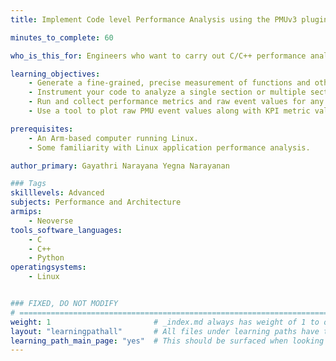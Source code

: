 ```yaml
---
title: Implement Code level Performance Analysis using the PMUv3 plugin 

minutes_to_complete: 60

who_is_this_for: Engineers who want to carry out C/C++ performance analysis by instrumenting code at the block level.

learning_objectives: 
    - Generate a fine-grained, precise measurement of functions and other sections of code.
    - Instrument your code to analyze a single section or multiple sections using the provided instrumentation scenarios.
    - Run and collect performance metrics and raw event values for any of the 15 event groups (bundles) in a single run.
    - Use a tool to plot raw PMU event values along with KPI metric values such as MPKI, stalls, and IPC to aid performance visualization.

prerequisites:
    - An Arm-based computer running Linux.
    - Some familiarity with Linux application performance analysis.

author_primary: Gayathri Narayana Yegna Narayanan

### Tags
skilllevels: Advanced
subjects: Performance and Architecture
armips:
    - Neoverse
tools_software_languages:
    - C
    - C++
    - Python
operatingsystems:
    - Linux


### FIXED, DO NOT MODIFY
# ================================================================================
weight: 1                       # _index.md always has weight of 1 to order correctly
layout: "learningpathall"       # All files under learning paths have this same wrapper
learning_path_main_page: "yes"  # This should be surfaced when looking for related content. Only set for _index.md of learning path content.
---
```

